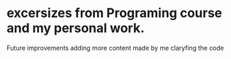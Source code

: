 # excersizes from Programing course and my personal work.
Future improvements
adding more content made by me
claryfing the code

